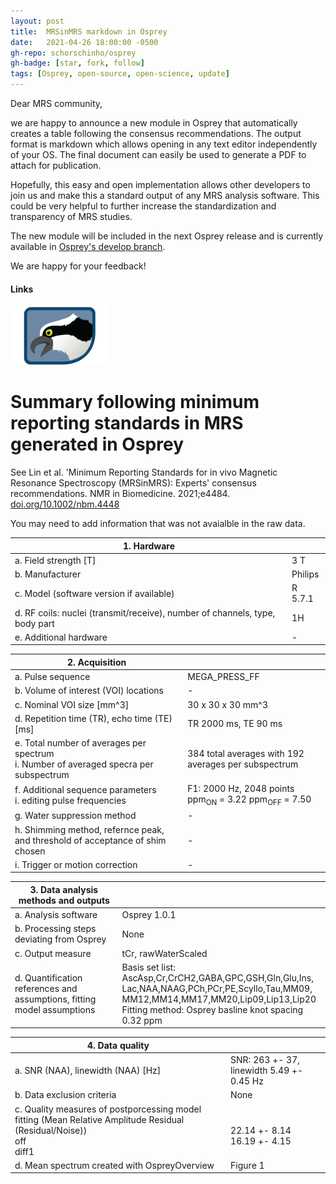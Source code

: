 ```yaml
---
layout: post
title:  MRSinMRS markdown in Osprey
date:   2021-04-26 18:00:00 -0500
gh-repo: schorschinho/osprey
gh-badge: [star, fork, follow]
tags: [Osprey, open-source, open-science, update]
---
```

Dear MRS community,

we are happy to announce a new module in Osprey that automatically creates a table following the consensus recommendations. The output format is markdown which allows opening in any text editor independently of your OS. The final document can easily be used to generate a PDF to attach for publication.

Hopefully, this easy and open implementation allows other developers to join us and make this a standard output of any MRS analysis software. This could be very helpful to further increase the standardization and transparency of MRS studies.

The new module will be included in the next Osprey release and is currently available in [Osprey's develop branch](https://github.com/schorschinho/osprey).

We are happy for your feedback!

#### Links
[![Osprey](/assets/img/Osprey.png)](https://github.com/schorschinho/osprey)

 # Summary following minimum reporting standards in MRS generated in Osprey
 See Lin et al. 'Minimum Reporting Standards for in vivo Magnetic Resonance Spectroscopy (MRSinMRS): Experts' consensus recommendations. NMR in Biomedicine. 2021;e4484.
 [doi.org/10.1002/nbm.4448](https://doi.org/10.1002/nbm.4448)


 You may need to add information that was not avaialble in the raw data.

|1. Hardware|  |
|--|--|
|a. Field strength [T]| 3 T|
|b. Manufacturer| Philips|
|c. Model (software version if available)| R 5.7.1|
|d. RF coils: nuclei (transmit/receive), number of channels, type, body part| 1H |
|e. Additional hardware| -|


|2. Acquisition|  |
|--|--|
|a. Pulse sequence | MEGA_PRESS_FF|
|b. Volume of interest (VOI) locations | -|
|c. Nominal VOI size [mm^3]| 30 x 30 x 30 mm^3|
|d. Repetition time (TR), echo time (TE) [ms]| TR 2000 ms, TE 90 ms|
|e. Total number of averages per spectrum <br> i. Number of averaged specra per subspectrum | 384 total averages with 192 averages per subspectrum|
|f. Additional sequence parameters <br> i. editing pulse frequencies | F1: 2000 Hz, 2048 points <br> ppm<sub>ON</sub> = 3.22 ppm<sub>OFF</sub> = 7.50 |
|g. Water suppression method | -|
|h. Shimming method, refernce peak, and threshold of acceptance of shim chosen | -|
|i. Trigger or motion correction| -|


|3. Data analysis methods and outputs|  |
|--|--|
|a. Analysis software | Osprey 1.0.1|
|b. Processing steps deviating from Osprey | None|
|c. Output measure | tCr, rawWaterScaled
|d. Quantification references and assumptions, fitting model assumptions| Basis set list:<br> AscAsp,Cr,CrCH2,GABA,GPC,GSH,Gln,Glu,Ins,<br>Lac,NAA,NAAG,PCh,PCr,PE,Scyllo,Tau,MM09,<br>MM12,MM14,MM17,MM20,Lip09,Lip13,Lip20 <br>Fitting method: Osprey basline knot spacing 0.32 ppm


|4. Data quality|  |
|--|--|
|a. SNR (NAA), linewidth (NAA) [Hz] | SNR: 263 +- 37, linewidth 5.49 +- 0.45 Hz|
|b. Data exclusion criteria | None|
|c. Quality measures of postporcessing model fitting (Mean Relative Amplitude Residual (Residual/Noise)) <br> off <br> diff1 |<br> 22.14 +- 8.14  <br> 16.19 +- 4.15
|d. Mean spectrum created with OspreyOverview| Figure 1
